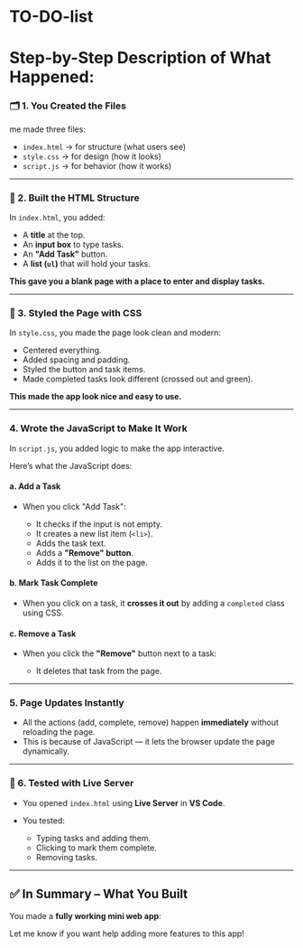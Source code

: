 # TO-DO-list

# Step-by-Step Description of What Happened:

### 🗂 1. **You Created the Files**

me made three files:

* `index.html` → for structure (what users see)
* `style.css` → for design (how it looks)
* `script.js` → for behavior (how it works)

---

### 📄 2. **Built the HTML Structure**

In `index.html`, you added:

* A **title** at the top.
* An **input box** to type tasks.
* An **"Add Task"** button.
* A **list (`ul`)** that will hold your tasks.

**This gave you a blank page with a place to enter and display tasks.**

---

### 🎨 3. **Styled the Page with CSS**

In `style.css`, you made the page look clean and modern:

* Centered everything.
* Added spacing and padding.
* Styled the button and task items.
* Made completed tasks look different (crossed out and green).

**This made the app look nice and easy to use.**

---

###  4. **Wrote the JavaScript to Make It Work**

In `script.js`, you added logic to make the app interactive.

Here’s what the JavaScript does:

#### a. **Add a Task**

* When you click "Add Task":

  * It checks if the input is not empty.
  * It creates a new list item (`<li>`).
  * Adds the task text.
  * Adds a **"Remove" button**.
  * Adds it to the list on the page.

#### b. **Mark Task Complete**

* When you click on a task, it **crosses it out** by adding a `completed` class using CSS.

####  c. **Remove a Task**

* When you click the **"Remove"** button next to a task:

  * It deletes that task from the page.

---

###  5. **Page Updates Instantly**

* All the actions (add, complete, remove) happen **immediately** without reloading the page.
* This is because of JavaScript — it lets the browser update the page dynamically.

---

### 🧪 6. **Tested with Live Server**

* You opened `index.html` using **Live Server** in **VS Code**.
* You tested:

  * Typing tasks and adding them.
  * Clicking to mark them complete.
  * Removing tasks.

---

## ✅ In Summary – What You Built

You made a **fully working mini web app**:



Let me know if you want help adding more features to this app!
